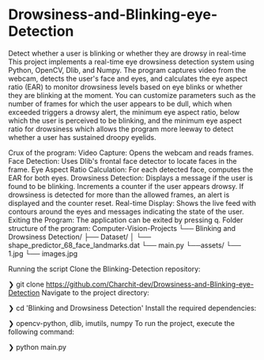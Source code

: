# Drowsiness-and-Blinking-eye-Detection
Detect whether a user is blinking or whether they are drowsy in real-time
This project implements a real-time eye drowsiness detection system using Python, OpenCV, Dlib, and Numpy. The program captures video from the webcam, detects the user's face and eyes, and calculates the eye aspect ratio (EAR) to monitor drowsiness levels based on eye blinks or whether they are blinking at the moment. You can customize parameters such as the number of frames for which the user appears to be dull, which when exceeded triggers a drowsy alert, the minimum eye aspect ratio, below which the user is perceived to be blinking, and the minimum eye aspect ratio for drowsiness which allows the program more leeway to detect whether a user has sustained droopy eyelids.

Crux of the program:
Video Capture: Opens the webcam and reads frames.
Face Detection: Uses Dlib's frontal face detector to locate faces in the frame.
Eye Aspect Ratio Calculation: For each detected face, computes the EAR for both eyes.
Drowsiness Detection:
Displays a message if the user is found to be blinking.
Increments a counter if the user appears drowsy.
If drowsiness is detected for more than the allowed frames, an alert is displayed and the counter reset.
Real-time Display: Shows the live feed with contours around the eyes and messages indicating the state of the user.
Exiting the Program: The application can be exited by pressing q.
Folder structure of the program:
Computer-Vision-Projects
└── Blinking and Drowsiness Detection/
    ├── Dataset/
    │   └── shape_predictor_68_face_landmarks.dat
    └── main.py
    └──assets/
        └── 1.jpg
        └── images.jpg
   
Running the script
Clone the Blinking-Detection repository:

❯ git clone https://github.com/Charchit-dev/Drowsiness-and-Blinking-eye-Detection
Navigate to the project directory:

❯ cd 'Blinking and Drowsiness Detection'
Install the required dependencies:

❯ opencv-python, dlib, imutils, numpy
To run the project, execute the following command:

❯ python main.py
